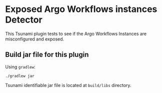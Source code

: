 # Exposed Argo Workflows instances Detector

This Tsunami plugin tests to see if the Argo Workflows Instances are
misconfigured and exposed.

## Build jar file for this plugin

Using `gradlew`:

```shell
./gradlew jar
```

Tsunami identifiable jar file is located at `build/libs` directory.
